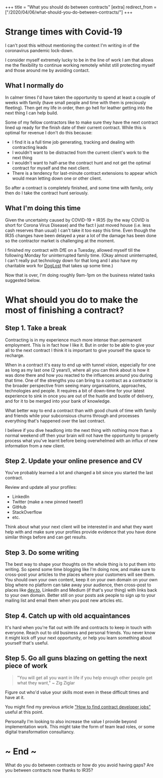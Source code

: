 +++
title = "What you should do between contracts"
[extra]
redirect_from = ["/2020/04/06/what-should-you-do-between-contracts/"]
+++

# Strange times with Covid-19

I can't post this without mentioning the context I'm writing in of the
coronavirus pandemic lock-down.

I consider myself extremely lucky to be in the line of work I am that allows me
the flexibility to continue working remotely whilst still protecting myself and
those around me by avoiding contact.

## What I normally do

In calmer times I'd have taken the opportunity to spend at least a couple of
weeks with family (have small people and time with them is preciously
fleeting). Then get my life in order, then go hell for leather getting into the
next thing I can help build.

Some of my fellow contractors like to make sure they have the next contract
lined up ready for the finish date of their current contract. While this is
optimal for revenue I don't do this because:

* I find it is a full time job generating, tracking and dealing with
  contracting leads
* I wouldn't want to be distracted from the current client's work to the next
  thing
* I wouldn't want to half-arse the contract hunt and not get the optimal
  contract for myself and the next client.
* There is a tendency for last-minute contract extensions to appear which would
  mean letting down one or other client.

So after a contract is completely finished, and some time with family, only
then do I take the contract hunt seriously.

## What I'm doing this time

Given the uncertainty caused by COVID-19 + IR35 (by the way COVID is short for
Corona Virus Disease) and the fact I just moved house (i.e. less cash reserves
than usual) I can't take it too easy this time. Even though the IR35 changes
have been delayed a year a lot of the damage has been done so the contractor
market is challenging at the moment.

I finished my contract with DfE on a Tuesday, allowed myself till the following
Monday for uninterrupted family time. (Okay almost uninterrupted, I can't
really put technology down for that long and I also have my charitable work for
[DogLost](doglost.co.uk) that takes up some time.)

Now that is over, I'm doing roughly 9am-1pm on the business related tasks
suggested below.

# What should you do to make the most of finishing a contract?

## Step 1. Take a break

Contracting is in my experience much more intense than permanent employment.
This is in fact how I like it. But in order to be able to give your all to the
next contract I think it is important to give yourself the space to recharge.

When in a contract it's easy to end up with tunnel vision, especially for one
as long as my last one (2 years!), where all you can think about is how it was
done there and how you reacted to the influences around you during that time.
One of the strengths you can bring to a contract as a contractor is the broader
perspective from seeing many organisations, approaches, technologies and
people. It requires a bit of down-time for your latest experience to sink in
once you are out of the hustle and bustle of delivery, and for it to be merged
into your bank of knowledge.

What better way to end a contract than with good chunk of time with family and
friends while your subconsious churns through and processes everything that's
happened over the last contract.

I believe if you dive headlong into the next thing with nothing more than a
normal weekend off then your brain will not have the opportunity to properly
process what you've learnt before being overwhelmed with an influx of new
information from a new client.

## Step 2. Update your online presence and CV

You've probably learned a lot and changed a bit since you started the last
contract.

Review and update all your profiles:

* LinkedIn
* Twitter (make a new pinned tweet!)
* GitHub
* StackOverflow
* etc.

Think about what your next client will be interested in and what they want help
with and make sure your profiles provide evidence that you have done similar
things before and can get results.

## Step 3. Do some writing

The best way to shape your thoughts on the whole thing is to put them into
writing. So spend some time blogging like I'm doing now, and make sure to
cross-post your articles to the places where your customers will see them. You
should own your own content, keep it on your own domain on your own blog where
no platform can take away your audience, then cross-post to places like
[dev.to](https://dev.to), LinkedIn and Medium (if that's your thing) with links
back to your own domain. Better still on your posts ask people to sign up to
your mailing list and email them when you post new articles etc.

## Step 4. Catch up with old acquaintances

It's hard when you're flat out with life and contracts to keep in touch with
everyone. Reach out to old business and personal friends. You never know it
might kick off your next opportunity, or help you learn something about
yourself that's useful.

## Step 5. Go all guns blazing on getting the next piece of work

> "You will get all you want in life if you help enough other people get what they want,"
> ~ Zig Ziglar

Figure out who'd value your skills most even in these difficult times and have
at it.

You might find my previous article ["How to find contract developer
jobs"](https://timwise.co.uk/2019/06/26/how-to-find-contract-dev-jobs/) useful
at this point.

Personally I'm looking to also increase the value I provide beyond
implementation work. This might take the form of team lead roles, or some
digital transformation consultancy.

# ~ End ~

What do you do between contracts or how do you avoid having gaps? Are you
between contracts now thanks to IR35?
